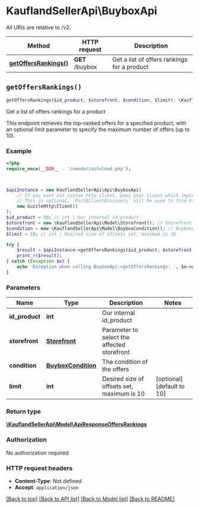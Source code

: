 # KauflandSellerApi\BuyboxApi

All URIs are relative to /v2.

Method | HTTP request | Description
------------- | ------------- | -------------
[**getOffersRankings()**](BuyboxApi.md#getOffersRankings) | **GET** /buybox | Get a list of offers rankings for a product


## `getOffersRankings()`

```php
getOffersRankings($id_product, $storefront, $condition, $limit): \KauflandSellerApi\Model\ApiResponseOffersRankings
```

Get a list of offers rankings for a product

This endpoint retrieves the top-ranked offers for a specified product, with an optional limit parameter to specify the maximum number of offers (up to 10).

### Example

```php
<?php
require_once(__DIR__ . '/vendor/autoload.php');



$apiInstance = new KauflandSellerApi\Api\BuyboxApi(
    // If you want use custom http client, pass your client which implements `Psr\Http\Client\ClientInterface`.
    // This is optional, `Psr18ClientDiscovery` will be used to find http client. For instance `GuzzleHttp\Client` implements that interface
    new GuzzleHttp\Client()
);
$id_product = 56; // int | Our internal id_product
$storefront = new \KauflandSellerApi\Model\Storefront(); // Storefront | Parameter to select the affected storefront
$condition = new \KauflandSellerApi\Model\BuyboxCondition(); // BuyboxCondition | The condition of the offers
$limit = 10; // int | Desired size of offsets set, maximum is 10

try {
    $result = $apiInstance->getOffersRankings($id_product, $storefront, $condition, $limit);
    print_r($result);
} catch (Exception $e) {
    echo 'Exception when calling BuyboxApi->getOffersRankings: ', $e->getMessage(), PHP_EOL;
}
```

### Parameters

Name | Type | Description  | Notes
------------- | ------------- | ------------- | -------------
 **id_product** | **int**| Our internal id_product |
 **storefront** | [**Storefront**](../Model/.md)| Parameter to select the affected storefront |
 **condition** | [**BuyboxCondition**](../Model/.md)| The condition of the offers |
 **limit** | **int**| Desired size of offsets set, maximum is 10 | [optional] [default to 10]

### Return type

[**\KauflandSellerApi\Model\ApiResponseOffersRankings**](../Model/ApiResponseOffersRankings.md)

### Authorization

No authorization required

### HTTP request headers

- **Content-Type**: Not defined
- **Accept**: `application/json`

[[Back to top]](#) [[Back to API list]](../../README.md#endpoints)
[[Back to Model list]](../../README.md#models)
[[Back to README]](../../README.md)
